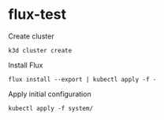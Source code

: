 # flux-test

Create cluster
```
k3d cluster create
```

Install Flux
```
flux install --export | kubectl apply -f -
```

Apply initial configuration
```
kubectl apply -f system/
```
